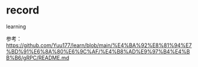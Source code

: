 # record
learning

参考：https://github.com/Yuu177/learn/blob/main/%E4%BA%92%E8%81%94%E7%BD%91%E6%8A%80%E6%9C%AF/%E4%B8%AD%E9%97%B4%E4%BB%B6/gRPC/README.md

